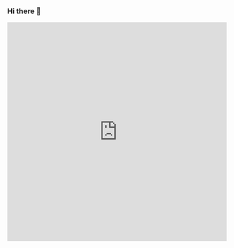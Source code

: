 ### Hi there 👋

<div style="width:100%;height:0;padding-bottom:100%;position:relative;">
  <iframe src="https://giphy.com/embed/YnexM9LwlwGu4Z1QnS" width="100%" height="100%" style="position:absolute" frameBorder="0" class="giphy-embed" allowFullScreen></iframe></div>


<!--
**varunteja007006/varunteja007006** is a ✨ _special_ ✨ repository because its `README.md` (this file) appears on your GitHub profile.

Here are some ideas to get you started:

- 🔭 I’m currently working on ...
- 🌱 I’m currently learning ...
- 👯 I’m looking to collaborate on ...
- 🤔 I’m looking for help with ...
- 💬 Ask me about ...
- 📫 How to reach me: ...
- 😄 Pronouns: ...
- ⚡ Fun fact: ...
-->
